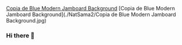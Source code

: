 [Copia de Blue Modern Jamboard Background](https://user-images.githubusercontent.com/124639827/236576225-b1f5378a-f69b-465c-b371-c4653eed3f10.jpg)
[Copia de Blue Modern Jamboard Background](./NatSama2/Copia de Blue Modern Jamboard Background.jpg)

### Hi there 👋

<!--
**NatSama2/NatSama2** is a ✨ _special_ ✨ repository because its `README.md` (this file) appears on your GitHub profile.

Here are some ideas to get you started:

- 🔭 I’m currently working on ...
- 🌱 I’m currently learning ...
- 👯 I’m looking to collaborate on ...
- 🤔 I’m looking for help with ...
- 💬 Ask me about ...
- 📫 How to reach me: ...
- 😄 Pronouns: ...
- ⚡ Fun fact: ...
-->
